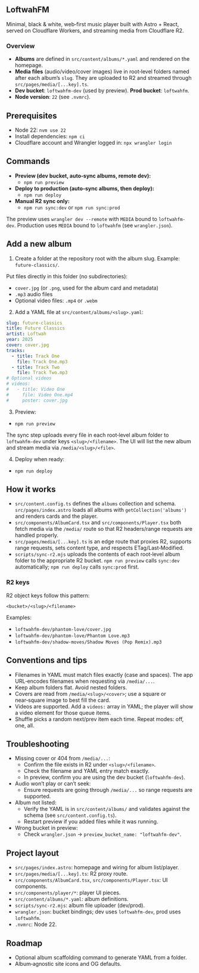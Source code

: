 ## LoftwahFM

Minimal, black & white, web‑first music player built with Astro + React, served on Cloudflare Workers, and streaming media from Cloudflare R2.

### Overview

- **Albums** are defined in `src/content/albums/*.yaml` and rendered on the homepage.
- **Media files** (audio/video/cover images) live in root‑level folders named after each album’s `slug`. They are uploaded to R2 and streamed through `src/pages/media/[...key].ts`.
- **Dev bucket**: `loftwahfm-dev` (used by preview). **Prod bucket**: `loftwahfm`.
- **Node version**: `22` (see `.nvmrc`).

## Prerequisites

- Node 22: `nvm use 22`
- Install dependencies: `npm ci`
- Cloudflare account and Wrangler logged in: `npx wrangler login`

## Commands

- **Preview (dev bucket, auto‑sync albums, remote dev):**
  - `npm run preview`
- **Deploy to production (auto‑sync albums, then deploy):**
  - `npm run deploy`
- **Manual R2 sync only:**
  - `npm run sync:dev` or `npm run sync:prod`

The preview uses `wrangler dev --remote` with `MEDIA` bound to `loftwahfm-dev`. Production uses `MEDIA` bound to `loftwahfm` (see `wrangler.json`).

## Add a new album

1) Create a folder at the repository root with the album slug. Example: `future-classics/`.

Put files directly in this folder (no subdirectories):
- `cover.jpg` (or `.png`, used for the album card and metadata)
- `.mp3` audio files
- Optional video files: `.mp4` or `.webm`

2) Add a YAML file at `src/content/albums/<slug>.yaml`:

```yaml
slug: future-classics
title: Future Classics
artist: Loftwah
year: 2025
cover: cover.jpg
tracks:
  - title: Track One
    file: Track One.mp3
  - title: Track Two
    file: Track Two.mp3
# Optional videos
# videos:
#   - title: Video One
#     file: Video One.mp4
#     poster: cover.jpg
```

3) Preview:
- `npm run preview`

The sync step uploads every file in each root‑level album folder to `loftwahfm-dev` under keys `<slug>/<filename>`. The UI will list the new album and stream media via `/media/<slug>/<file>`.

4) Deploy when ready:
- `npm run deploy`

## How it works

- `src/content.config.ts` defines the `albums` collection and schema. `src/pages/index.astro` loads all albums with `getCollection('albums')` and renders cards and the player.
- `src/components/AlbumCard.tsx` and `src/components/Player.tsx` both fetch media via the `/media/` route so that R2 headers/range requests are handled properly.
- `src/pages/media/[...key].ts` is an edge route that proxies R2, supports range requests, sets content type, and respects ETag/Last‑Modified.
- `scripts/sync-r2.mjs` uploads the contents of each root‑level album folder to the appropriate R2 bucket. `npm run preview` calls `sync:dev` automatically; `npm run deploy` calls `sync:prod` first.

### R2 keys

R2 object keys follow this pattern:

```
<bucket>/<slug>/<filename>
```

Examples:

- `loftwahfm-dev/phantom-love/cover.jpg`
- `loftwahfm-dev/phantom-love/Phantom Love.mp3`
- `loftwahfm-dev/shadow-moves/Shadow Moves (Pop Remix).mp3`

## Conventions and tips

- Filenames in YAML must match files exactly (case and spaces). The app URL‑encodes filenames when requesting via `/media/...`.
- Keep album folders flat. Avoid nested folders.
- Covers are read from `/media/<slug>/<cover>`; use a square or near‑square image to best fill the card.
- Videos are supported. Add a `videos:` array in YAML; the player will show a video element for those queue items.
- Shuffle picks a random next/prev item each time. Repeat modes: off, one, all.

## Troubleshooting

- Missing cover or 404 from `/media/...`:
  - Confirm the file exists in R2 under `<slug>/<filename>`.
  - Check the filename and YAML entry match exactly.
  - In preview, confirm you are using the dev bucket (`loftwahfm-dev`).
- Audio won’t play or can’t seek:
  - Ensure requests are going through `/media/...` so range requests are supported.
- Album not listed:
  - Verify the YAML is in `src/content/albums/` and validates against the schema (see `src/content.config.ts`).
  - Restart preview if you added files while it was running.
- Wrong bucket in preview:
  - Check `wrangler.json` → `preview_bucket_name: "loftwahfm-dev"`.

## Project layout

- `src/pages/index.astro`: homepage and wiring for album list/player.
- `src/pages/media/[...key].ts`: R2 proxy route.
- `src/components/AlbumCard.tsx`, `src/components/Player.tsx`: UI components.
- `src/components/player/*`: player UI pieces.
- `src/content/albums/*.yaml`: album definitions.
- `scripts/sync-r2.mjs`: album file uploader (dev/prod).
- `wrangler.json`: bucket bindings; dev uses `loftwahfm-dev`, prod uses `loftwahfm`.
- `.nvmrc`: Node 22.

## Roadmap

- Optional album scaffolding command to generate YAML from a folder.
- Album‑agnostic site icons and OG defaults.
